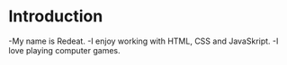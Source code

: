 # Introduction

-My name is Redeat.
-I enjoy working with HTML, CSS and JavaSkript.
-I love playing computer games. 